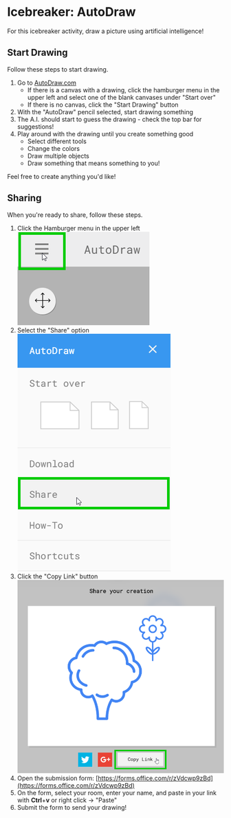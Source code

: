# Icebreaker: AutoDraw
For this icebreaker activity, draw a picture using artificial intelligence!

## Start Drawing
Follow these steps to start drawing.

1. Go to [AutoDraw.com](https://www.autodraw.com/)
    - If there is a canvas with a drawing, click the hamburger menu in the upper left and select one of the blank canvases under "Start over"
    - If there is no canvas, click the "Start Drawing" button
1. With the "AutoDraw" pencil selected, start drawing something
1. The A.I. should start to guess the drawing - check the top bar for suggestions!
1. Play around with the drawing until you create something good
    - Select different tools
    - Change the colors
    - Draw multiple objects
    - Draw something that means something to you!

Feel free to create anything you'd like!

## Sharing
When you're ready to share, follow these steps.

1. Click the Hamburger menu in the upper left  
    ![](Assets/Icebreaker/hamburger.png)
1. Select the "Share" option  
    ![](Assets/Icebreaker/share.png)
1. Click the "Copy Link" button  
    ![](Assets/Icebreaker/copy_link.png)
1. Open the submission form: [https://forms.office.com/r/zVdcwp9zBd](https://forms.office.com/r/zVdcwp9zBd)
1. On the form, select your room, enter your name, and paste in your link with **Ctrl**+**v** or right click -> "Paste"
1. Submit the form to send your drawing!
